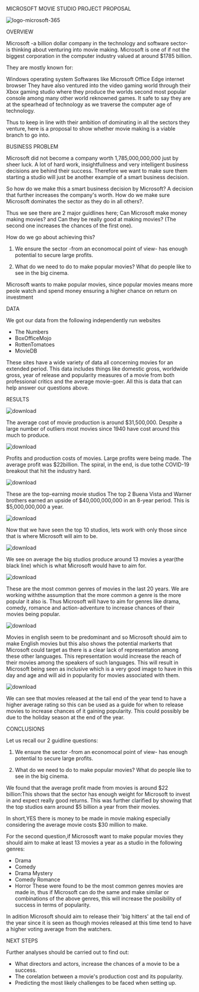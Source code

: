 MICROSOFT MOVIE STUDIO PROJECT PROPOSAL

![logo-microsoft-365](https://user-images.githubusercontent.com/128042986/232329225-11d941f9-1c39-49b1-b9ac-61634202565c.jpg)

OVERVIEW

Microsoft -a billion dollar company in the technology and software sector- is thinking about venturing into movie making. Microsoft is one of if not the biggest corporation in the computer industry valued at around $1785 billion.

They are mostly known for:

Windows operating system
Softwares like Microsoft Office
Edge internet browser
They have also ventured into the video gaming world through their Xbox gaming studio where they produce the worlds second most popular console among many other world reknowned games. It safe to say they are at the spearhead of technology as we traverse the computer age of technology.

Thus to keep in line with their ambition of dominating in all the sectors they venture, here is a proposal to show whether movie making is a viable branch to go into.

BUSINESS PROBLEM

Microsoft did not become a company worth 1,785,000,000,000 just by sheer luck. A lot of hard work, insightfullness and very intelligent business decisions are behind their success. Therefore we want to make sure them starting a studio will just be another example of a smart business decision.

So how do we make this a smart business decision by Microsoft? A decision that further increases the company's worth. How do we make sure Microsoft dominates the sector as they do in all others?.

Thus we see there are 2 major guidlines here; Can Microsoft make money making movies? and Can they be really good at making movies? (The second one increases the chances of the first one).

How do we go about achieving this?

1. We ensure the sector -from an economocal point of view- has enough potential to secure large profits.

2. What do we need to do to make popular movies? What do people like to see in the big cinema.

Microsoft wants to make popular movies, since popular movies means more peole watch and spend money ensuring a higher chance on return on investment

DATA

We got our data from the following independently run websites

* The Numbers
* BoxOfficeMojo
* RottenTomatoes
* MovieDB

These sites have a wide variety of data all concerning movies for an extended period. This data includes things like domestic gross, worldwide gross, year of release and popularity measures of a movie from both professional critics and the average movie-goer. All this is data that can help answer our questions above.

RESULTS

![download](https://user-images.githubusercontent.com/128042986/232329551-88fdc55e-1b78-4ca6-8107-1b4b37639199.png)

The average cost of movie production is around $31,500,000. Despite a large number of outliers most movies since 1940 have cost around this much to produce.

![download](https://user-images.githubusercontent.com/128042986/232329638-8bf837d7-4d36-4a4e-ae79-24187c451cb6.png)

Profits and production costs of movies. Large profits were being made.
The average profit was $22billion. The spiral, in the end, is due tothe COVID-19 breakout that hit the industry hard.

![download](https://user-images.githubusercontent.com/128042986/232329720-3d3f8f74-4c18-4a4f-8678-d4a79637309e.png)

These are the top-earning movie studios
The top 2 Buena Vista and Warner brothers earned an upside of $40,000,000,000 in an 8-year period. This is $5,000,000,000 a year.

![download](https://user-images.githubusercontent.com/128042986/232329802-4ec032e0-57db-48b3-bfbb-c966199f17ff.png)

Now that we have seen the top 10 studios, lets work with only those since that is where Microsoft will aim to be.

![download](https://user-images.githubusercontent.com/128042986/232329821-d98b3fc5-9452-4df1-93c8-ed73fb9b6f43.png)

We see on average the big studios produce around 13 movies a year(the black line) which is what Microsoft would have to aim for.

![download](https://user-images.githubusercontent.com/128042986/232329846-f8080f61-02b1-4f4a-83e1-721e32bd29ec.png)

These are the most common genres of movies in the last 20 years. We are working withthe assumption that the more common a genre is the more popular it also is.
Thus Microsoft will have to aim for genres like drama, comedy, romance and action-adventure to increase chances of their movies being popular.

![download](https://user-images.githubusercontent.com/128042986/232329878-d9deef47-f577-40c2-a303-60218b0fc17a.png)

Movies in english seem to be predominant and so Microsoft should aim to make English movies but this also shows the potential markerts that Microsoft could target as there is a clear lack of representation among these other languages. This representation would increase the reach of their movies among the speakers of such languages. This will result in Microsoft being seen as inclusive which is a very good image to have in this day and age and will aid in popularity for movies associated with them.

![download](https://user-images.githubusercontent.com/128042986/232329928-e2baa0be-c391-4b2f-ba41-b0a65908852c.png)

We can see that movies released at the tail end of the year tend to have a higher average rating so this can be used as a guide for when to release movies to increase chances of it gaining popularity. This could possibly be due to the holiday season at the end of the year.

CONCLUSIONS

Let us recall our 2 guidline questions:

1. We ensure the sector -from an economocal point of view- has enough potential to secure large profits.

2. What do we need to do to make popular movies? What do people like to see in the big cinema.

We found that the average profit made from movies is around $22 billion:This shows that the sector has enough weight for Microsoft to invest in and expect really good returns.
This was further clarified by showing that the top studios earn around $5 billion a year from their movies.

In short,YES there is money to be made in movie making especially considering the average movie costs $30 million to make.

For the second question,if Micrososft want to make popular movies they should aim to make at least 13 movies a year as a studio in the following genres:
 * Drama
 * Comedy
 * Drama Mystery
 * Comedy Romance
 * Horror
These were found to be the most common genres movies are made in, thus if Microsoft can do the same and make similar or combinations of the above genres, this will increase the posibility of success in terms of popularity.

In adition Microsoft should aim to release their 'big hitters' at the tail end of the year since it is seen as though movies released at this time tend to have a higher voting average from the watchers.

NEXT STEPS

Further analyses should be carried out to find out:

* What directors and actors, increase the chances of a movie to be a success.
* The corelation between a movie's production cost and its popularity.
* Predicting the most likely challenges to be faced when setting up.
